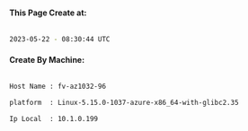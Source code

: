 
   
#### This Page Create at:

```bash

2023-05-22 - 08:30:44 UTC

```

#### Create By Machine:

```bash

Host Name : fv-az1032-96

platform  : Linux-5.15.0-1037-azure-x86_64-with-glibc2.35

Ip Local  : 10.1.0.199

```

